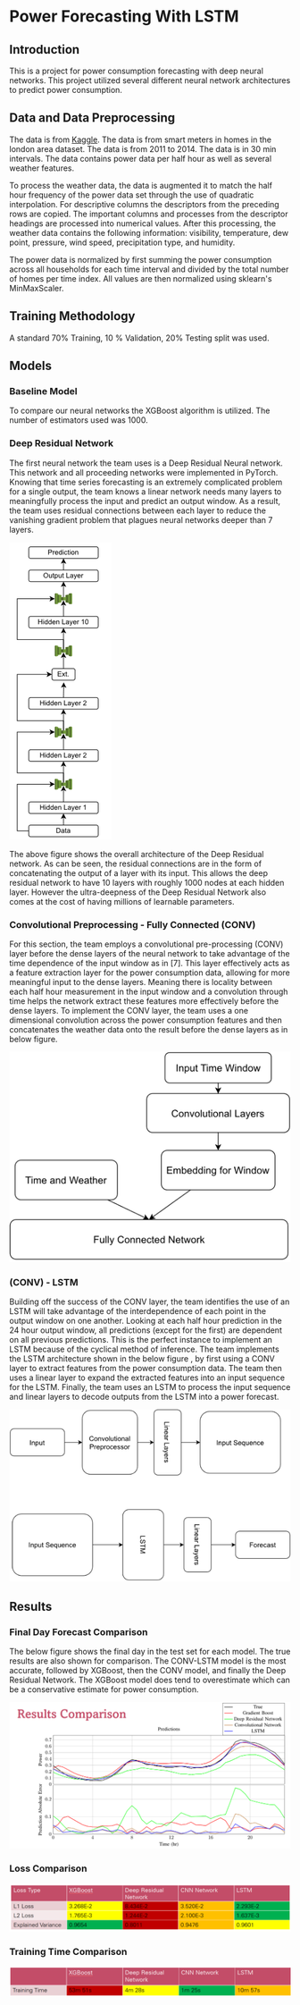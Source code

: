 # Power Forecasting With LSTM

## Introduction

This is a project for power consumption forecasting with deep neural networks. This project utilized several different neural network architectures to predict power consumption.

## Data and Data Preprocessing

The data is from [Kaggle](https://www.kaggle.com/datasets/jeanmidev/smart-meters-in-london). The data is from smart meters in homes in the london area dataset. The data is from 2011 to 2014. The data is in 30 min intervals. The data contains power data per half hour as well as several weather features.

To process the weather data, the data is augmented it to match the half hour frequency of the power data set through the use of quadratic interpolation. For descriptive columns the descriptors from the preceding rows are copied. The important columns and processes from the descriptor headings are processed into numerical values. After this processing, the weather data contains the following information: visibility, temperature, dew point, pressure, wind speed, precipitation
type, and humidity.  

The power data is normalized by first summing the power consumption across all households for each time interval and divided by the total number of homes per time index. All values are then normalized using sklearn's MinMaxScaler.

## Training Methodology

A standard 70% Training, 10 % Validation, 20% Testing split was used.

## Models

### Baseline Model

To compare our neural networks the XGBoost algorithm is utilized. The number of estimators used was 1000.

### Deep Residual Network

The first neural network the team uses is a Deep Residual Neural network. This network and all proceeding networks were implemented in PyTorch. Knowing that time series forecasting is an extremely complicated problem for a single output, the team knows a linear network needs many layers to meaningfully process the input and predict an output window. As a result, the team uses residual connections between each layer to reduce the vanishing gradient problem that plagues neural networks deeper than 7 layers.

![Deep Residual Network](./figures/DeepRes_Arch.png)

The above figure  shows the overall architecture of the Deep Residual network. As can be seen, the residual connections are in the form of concatenating the output of a layer with its input. This allows the deep residual network to have 10 layers with roughly 1000 nodes at each hidden layer. However the ultra-deepness of the Deep Residual Network also comes at the cost of having millions of learnable parameters.

### Convolutional Preprocessing - Fully Connected (CONV)

For this section, the team employs a convolutional pre-processing (CONV) layer before the dense layers of the neural network to take advantage of the time dependence of the input window as in [7]. This layer effectively acts as a feature extraction layer for the power consumption data, allowing for more meaningful input to the dense layers. Meaning there is locality between each half hour measurement in the input window and a convolution through time helps the network extract these features more effectively before the dense layers. To implement the CONV layer, the team uses a one dimensional convolution across the power consumption features and then concatenates the weather data onto the result before the dense layers as in below figure.

![Convolutional Neural Network](./figures/CNN_Prep.png)

### (CONV) - LSTM

Building off the success of the CONV layer, the team identifies the use of an LSTM will take advantage of the interdependence of each point in the output window on one another. Looking at each half hour prediction in the 24 hour output window, all predictions (except for the first) are dependent on all previous predictions. This is the perfect instance to implement an LSTM because of the cyclical method of inference. The team implements the LSTM architecture shown in the below figure , by first using a CONV layer to extract features from the power consumption data. The team then uses a linear layer to expand the extracted features into an input sequence for the LSTM. Finally, the team uses an LSTM to process the input sequence and linear layers to decode outputs from the LSTM into a power forecast.

![LSTM_Arch](./figures/LSTM_Arch.png)

## Results

### Final Day Forecast Comparison

The below figure shows the final day in the test set for each model. The true results are also shown for comparison. The CONV-LSTM model is the most accurate, followed by XGBoost, then the CONV model, and finally the Deep Residual Network. The XGBoost model does tend to overestimate which can be a conservative estimate for power consumption.

![Final Day Forecast Comparison](./figures/results_comparison.png)

### Loss Comparison

![Loss Comparison](./figures/loss_comparison.png)

### Training Time Comparison

![Training Time Comparison](./figures/timing_comparison.png)
